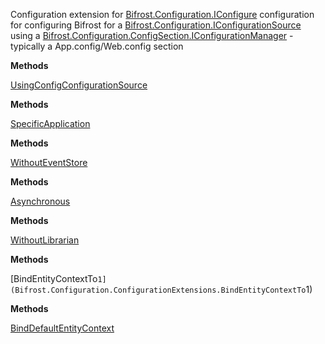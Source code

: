 Configuration extension for [Bifrost.Configuration.IConfigure](Bifrost.Configuration.IConfigure) configuration for configuring Bifrost for 
            a [Bifrost.Configuration.IConfigurationSource](Bifrost.Configuration.IConfigurationSource) using a [Bifrost.Configuration.ConfigSection.IConfigurationManager](Bifrost.Configuration.ConfigSection.IConfigurationManager) - typically
            a App.config/Web.config section

**Methods**

[UsingConfigConfigurationSource](Bifrost.Configuration.ConfigurationExtensions.UsingConfigConfigurationSource)


**Methods**

[SpecificApplication](Bifrost.Configuration.ConfigurationExtensions.SpecificApplication)


**Methods**

[WithoutEventStore](Bifrost.Configuration.ConfigurationExtensions.WithoutEventStore)


**Methods**

[Asynchronous](Bifrost.Configuration.ConfigurationExtensions.Asynchronous)


**Methods**

[WithoutLibrarian](Bifrost.Configuration.ConfigurationExtensions.WithoutLibrarian)


**Methods**

[BindEntityContextTo``1](Bifrost.Configuration.ConfigurationExtensions.BindEntityContextTo``1)


**Methods**

[BindDefaultEntityContext](Bifrost.Configuration.ConfigurationExtensions.BindDefaultEntityContext)
